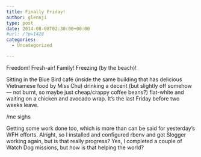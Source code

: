 ```yaml
---
title: Finally Friday!
author: glennji
type: post
date: 2014-08-08T02:30:00+00:00
#url: /?p=1428
categories:
  - Uncategorized

---
```

<div>
</div>

Freedom! Fresh-air! Family! Freezing (by the beach)! 

Sitting in the Blue Bird café (inside the same building that has delicious Vietnamese food by Miss Chu) drinking a decent (but slightly off somehow — not burnt, so maybe just cheap/crappy coffee beans?) flat-white and waiting on a chicken and avocado wrap. It’s the last Friday before two weeks leave.
  
/me sighs
  
  
Getting some work done too, which is more than can be said for yesterday’s WFH efforts. Alright, so I installed and configured rbenv and got Slogger working again, but is that really progress? Yes, I completed a couple of Watch Dog missions, but how is that helping the world?</p>

